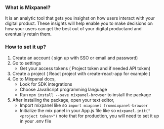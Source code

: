 ### What is Mixpanel?
It is an analytic tool that gets you insighst on how users interact with your digital product. These insights will help enable you to make decisions on how your users can get the best out of your digital productand and eventually retain them.

### How to set it up?
1. Create an account ( sign up with SSO or email and password)
2. Go to settings
    - Get your access tokens ( Project token and if needed API token)
3. Create a project ( React project with create-react-app for example )
4. Go to Mixpanal docs, 
    - Look for SDK integrations
    - Choose JavaScript programming language
    - Run `npm install --save mixpanel-browser` to install the package
5. After installing the package, open your text editor,
    - Import mixpanel like so `import mixpanel frommixpanel-browser`
    - Initialize the mix panel in your App.js file like so `mixpanel.init("<project token>")` note that for production, you will need to set it up in your .env file
